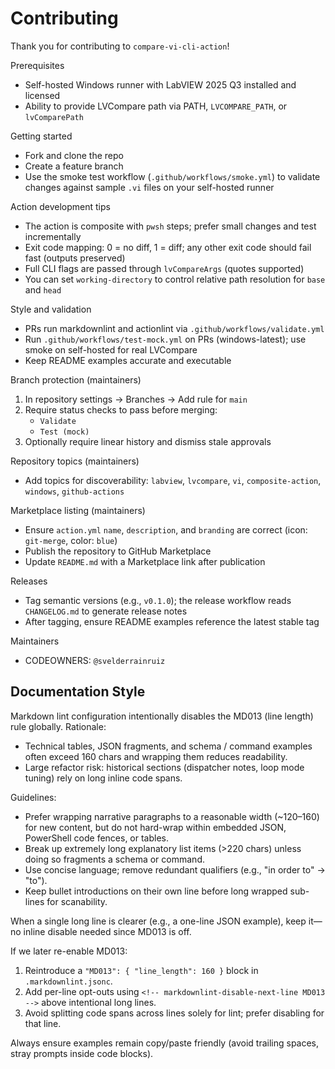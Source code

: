 # Contributing

Thank you for contributing to `compare-vi-cli-action`!

Prerequisites

- Self-hosted Windows runner with LabVIEW 2025 Q3 installed and licensed
- Ability to provide LVCompare path via PATH, `LVCOMPARE_PATH`, or `lvComparePath`

Getting started

- Fork and clone the repo
- Create a feature branch
- Use the smoke test workflow (`.github/workflows/smoke.yml`) to validate changes against sample `.vi` files on your self-hosted runner

Action development tips

- The action is composite with `pwsh` steps; prefer small changes and test incrementally
- Exit code mapping: 0 = no diff, 1 = diff; any other exit code should fail fast (outputs preserved)
- Full CLI flags are passed through `lvCompareArgs` (quotes supported)
- You can set `working-directory` to control relative path resolution for `base` and `head`

Style and validation

- PRs run markdownlint and actionlint via `.github/workflows/validate.yml`
- Run `.github/workflows/test-mock.yml` on PRs (windows-latest); use smoke on self-hosted for real LVCompare
- Keep README examples accurate and executable

Branch protection (maintainers)

1) In repository settings → Branches → Add rule for `main`
2) Require status checks to pass before merging:
   - `Validate`
   - `Test (mock)`
3) Optionally require linear history and dismiss stale approvals

Repository topics (maintainers)

- Add topics for discoverability: `labview`, `lvcompare`, `vi`, `composite-action`, `windows`, `github-actions`

Marketplace listing (maintainers)

- Ensure `action.yml` `name`, `description`, and `branding` are correct (icon: `git-merge`, color: `blue`)
- Publish the repository to GitHub Marketplace
- Update `README.md` with a Marketplace link after publication

Releases

- Tag semantic versions (e.g., `v0.1.0`); the release workflow reads `CHANGELOG.md` to generate release notes
- After tagging, ensure README examples reference the latest stable tag

Maintainers

- CODEOWNERS: `@svelderrainruiz`

## Documentation Style

Markdown lint configuration intentionally disables the MD013 (line length) rule globally.
Rationale:

- Technical tables, JSON fragments, and schema / command examples often exceed 160 chars and wrapping them reduces readability.
- Large refactor risk: historical sections (dispatcher notes, loop mode tuning) rely on long inline code spans.

Guidelines:

- Prefer wrapping narrative paragraphs to a reasonable width (~120–160) for new content, but do not hard-wrap within embedded JSON, PowerShell code fences, or tables.
- Break up extremely long explanatory list items (>220 chars) unless doing so fragments a schema or command.
- Use concise language; remove redundant qualifiers (e.g., "in order to" → "to").
- Keep bullet introductions on their own line before long wrapped sub-lines for scanability.

When a single long line is clearer (e.g., a one-line JSON example), keep it—no inline disable needed since MD013 is off.

If we later re-enable MD013:

1. Reintroduce a `"MD013": { "line_length": 160 }` block in `.markdownlint.jsonc`.
2. Add per-line opt-outs using `<!-- markdownlint-disable-next-line MD013 -->` above intentional long lines.
3. Avoid splitting code spans across lines solely for lint; prefer disabling for that line.

Always ensure examples remain copy/paste friendly (avoid trailing spaces, stray prompts inside code blocks).
